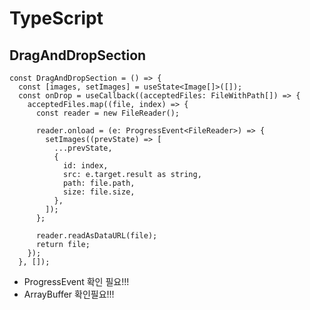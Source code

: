 # TypeScript

## DragAndDropSection

```TSX
const DragAndDropSection = () => {
  const [images, setImages] = useState<Image[]>([]);
  const onDrop = useCallback((acceptedFiles: FileWithPath[]) => {
    acceptedFiles.map((file, index) => {
      const reader = new FileReader();

      reader.onload = (e: ProgressEvent<FileReader>) => {
        setImages((prevState) => [
          ...prevState,
          {
            id: index,
            src: e.target.result as string,
            path: file.path,
            size: file.size,
          },
        ]);
      };

      reader.readAsDataURL(file);
      return file;
    });
  }, []);
```

- ProgressEvent<FileReader> 확인 필요!!!
- ArrayBuffer 확인필요!!!
